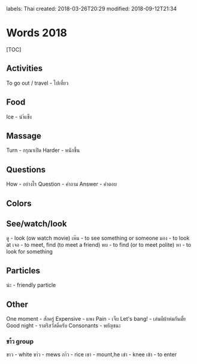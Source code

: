 labels: Thai
created: 2018-03-26T20:29
modified: 2018-09-12T21:34

# Words 2018

[TOC]

## Activities

To go out / travel - ไปเที่ยว

## Food

Ice - นำ้แข็ง

## Massage

Turn - กรุณาเปิด
Harder - หนักขึ้น

## Questions

How - อย่างไร
Question - คำถาม
Answer - คำตอบ

## Colors

## See/watch/look

ดู - look (ow watch movie)
เห๊น - to see something or someone
มอง - to look at
เจอ - to meet, find (to meet a friend)
พบ - to find (or to meet polite)
หา - to look for something

## Particles

น่ะ - friendly particle

## Other

One moment - สักครู่
Expensive - แพง
Pain - เจ็บ
Let's bang! - เล่นผีผ้าห่มกันมั้ย
Good night - ราตรีสวัสดิ์ครับ
Consonants - พยัญชนะ

### ขา้ว group

ขาว - white
ขา่ว - mews
กา้ว - rice
เขา - mount,he
เข่า - knee
เข้า - to enter
